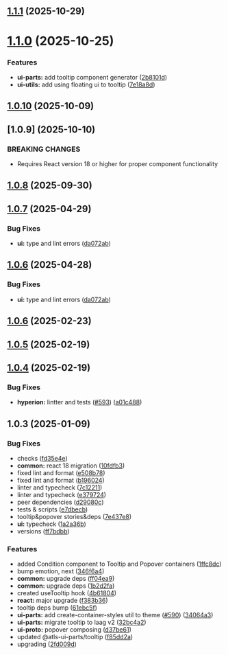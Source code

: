 

## [1.1.1](https://github.com/atls/hyperion/compare/@atls-ui-parts/tooltip@1.1.0...@atls-ui-parts/tooltip@1.1.1) (2025-10-29)






# [1.1.0](https://github.com/atls/hyperion/compare/@atls-ui-parts/tooltip@1.0.10...@atls-ui-parts/tooltip@1.1.0) (2025-10-25)


### Features


* **ui-parts:** add tooltip component generator ([2b8101d](https://github.com/atls/hyperion/commit/2b8101dbe4daf9c46cb621b66a5640b5242666c2))
* **ui-utils:** add using floating ui to tooltip ([7e18a8d](https://github.com/atls/hyperion/commit/7e18a8dd0a662a07c91e22dfc655e90a7ce401b0))





## [1.0.10](https://github.com/atls/hyperion/compare/@atls-ui-parts/tooltip@1.0.8...@atls-ui-parts/tooltip@1.0.10) (2025-10-09)








## [1.0.9] (2025-10-10)


### BREAKING CHANGES


* Requires React version 18 or higher for proper component functionality


## [1.0.8](https://github.com/atls/hyperion/compare/@atls-ui-parts/tooltip@1.0.7...@atls-ui-parts/tooltip@1.0.8) (2025-09-30)






## [1.0.7](https://github.com/atls/hyperion/compare/@atls-ui-parts/tooltip@1.0.6...@atls-ui-parts/tooltip@1.0.7) (2025-04-29)


### Bug Fixes


* **ui:** type and lint errors ([da072ab](https://github.com/atls/hyperion/commit/da072abf91f465b4a6f0b736e2b26c78a2891d1d))





## [1.0.6](https://github.com/atls/hyperion/compare/@atls-ui-parts/tooltip@1.0.6...@atls-ui-parts/tooltip@1.0.6) (2025-04-28)


### Bug Fixes


* **ui:** type and lint errors ([da072ab](https://github.com/atls/hyperion/commit/da072abf91f465b4a6f0b736e2b26c78a2891d1d))





## [1.0.6](https://github.com/atls/hyperion/compare/@atls-ui-parts/tooltip@1.0.5...@atls-ui-parts/tooltip@1.0.6) (2025-02-23)






## [1.0.5](https://github.com/atls/hyperion/compare/@atls-ui-parts/tooltip@1.0.4...@atls-ui-parts/tooltip@1.0.5) (2025-02-19)






## [1.0.4](https://github.com/atls/hyperion/compare/@atls-ui-parts/tooltip@1.0.3...@atls-ui-parts/tooltip@1.0.4) (2025-02-19)


### Bug Fixes


* **hyperion:** lintter and tests ([#593](https://github.com/atls/hyperion/issues/593)) ([a01c488](https://github.com/atls/hyperion/commit/a01c488064d6386f754aafd2eecb28a19396635e))





## 1.0.3 (2025-01-09)


### Bug Fixes


* checks ([fd35e4e](https://github.com/atls/hyperion/commit/fd35e4e5ee760fed44fc51d0dfc1d3fffaa27a9c))
* **common:** react 18 migration ([10fdfb3](https://github.com/atls/hyperion/commit/10fdfb33f8bd5255ee29a03c52bd762d1fec029c))
* fixed lint and format ([e508b78](https://github.com/atls/hyperion/commit/e508b7867fa8547f3beeae2f26d592114c58f455))
* fixed lint and format ([b196024](https://github.com/atls/hyperion/commit/b196024a069ba525cada15b69237d530a9965082))
* linter and typecheck ([7c12211](https://github.com/atls/hyperion/commit/7c122114184b40e9a06e6404489b23e0ba3ee5d4))
* linter and typecheck ([e379724](https://github.com/atls/hyperion/commit/e379724b7dbf3c8cba2b0b94647239b0b37c5fb8))
* peer dependencies ([d29080c](https://github.com/atls/hyperion/commit/d29080cb0950b04e65ab7755571e350d3450b4dd))
* tests & scripts ([e7dbecb](https://github.com/atls/hyperion/commit/e7dbecb12718ed243206a1ef92bbd4c45e026dbe))
* tooltip&popover stories&deps ([7e437e8](https://github.com/atls/hyperion/commit/7e437e826bf52a20cd16b84e3dec991b76ffdd99))
* **ui:** typecheck ([1a2a36b](https://github.com/atls/hyperion/commit/1a2a36b8baeececd0b929dcdb94da3d38ae8ad1e))
* versions ([ff7bdbb](https://github.com/atls/hyperion/commit/ff7bdbb281c9f6e732b06461a0c633c8cc010e46))

### Features


* added Condition component to Tooltip and Popover containers ([1ffc8dc](https://github.com/atls/hyperion/commit/1ffc8dcdc1373135dc6d9397a33616c4139f9bd7))
* bump emotion, next ([346f6a4](https://github.com/atls/hyperion/commit/346f6a43978912f3be4b09031933ab2a572907b2))
* **common:** upgrade deps ([ff04ea9](https://github.com/atls/hyperion/commit/ff04ea97e10efa26d27a27c37337e5afc62e47bb))
* **common:** upgrade deps ([1b2d2fa](https://github.com/atls/hyperion/commit/1b2d2fac134ec0c834b9410dcf783d2a80278691))
* created useTooltip hook ([4b61804](https://github.com/atls/hyperion/commit/4b61804b31f60d933afbfe12fb7a355e70e52d93))
* **react:** major upgrade ([f383b36](https://github.com/atls/hyperion/commit/f383b36618f9daa1b137b394de7a55a03bec25b4))
* tooltip deps bump ([61ebc5f](https://github.com/atls/hyperion/commit/61ebc5f63767ffa0da8c74a6589fb40404a572fc))
* **ui-parts:** add create-container-styles util to theme ([#590](https://github.com/atls/hyperion/issues/590)) ([34064a3](https://github.com/atls/hyperion/commit/34064a384192b781fd6d667857f568d4f42228a4))
* **ui-parts:** migrate tooltip to laag v2 ([32bc4a2](https://github.com/atls/hyperion/commit/32bc4a27f4190c29e1502006aa848f5a2f0703f9))
* **ui-proto:** popover composing ([d37be61](https://github.com/atls/hyperion/commit/d37be614160b9cf23f10c66f4a654cc4ab0e610d))
* updated @atls-ui-parts/tooltip ([f85dd2a](https://github.com/atls/hyperion/commit/f85dd2a193ffe349bbd029d1a9696150fbabd86b))
* upgrading ([2fd009d](https://github.com/atls/hyperion/commit/2fd009d9b9fcf0440e865f48ad8571adda170de6))


